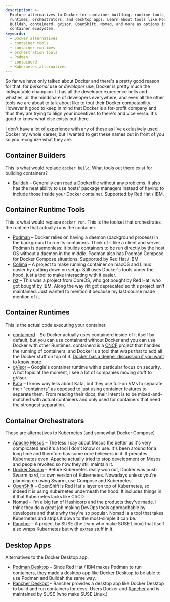 ```yaml
---
description: >-
  Explore alternatives to Docker for container building, runtime tools,
  runtimes, orchestrators, and desktop apps. Learn about tools like Podman,
  Buildah, containerd, gVisor, OpenShift, Nomad, and more as options in the
  container ecosystem.
keywords:
  - Docker alternatives
  - container tools
  - container runtimes
  - orchestration tools
  - Podman
  - containerd
  - Kubernetes alternatives
---
```

So far we have only talked about Docker and there's a pretty good reason for that: for _personal_ use or _developer_ use, Docker is pretty much the indisputable champion. It has all the developer experience bells and whistles, all the mindshare of developers everywhere, and even all the other tools we are about to talk about like to tout their Docker compatability. However it good to keep in mind that Docker is a for-profit company and thus they are trying to align your incentives to there's and vice versa. It's good to know what else exists out there.

I don't have a lot of experience with any of these as I've exclusively used Docker my whole career, but I wanted to get these names out in front of you so you recognize what they are.

## Container Builders

This is what would replace `docker build`. What tools out there exist for building containers?

- [Buildah][buildah] – Generally can read a Dockerfile without any problems. It also has the neat ability to use hosts' package managers instead of having to include those inside your Docker container. Supported by Red Hat / IBM.

## Container Runtime Tools

This is what would replace `docker run`. This is the toolset that orchestrates the runtime that actually runs the container.

- [Podman][podman] – Docker relies on having a daemon (background process) in the background to run its containers. Think of it like a client and server. Podman is daemonless: it builds containers to be run directly by the host OS without a daemon in the middle. Podman also has Podman Compose for Docker Compose situations. Supported by Red Hat / IBM.
- [Colima][colima] – A project to make running container on macOS and Linux easier by cutting down on setup. Still uses Docker's tools under the hood, just a tool to make interacting with it easier.
- [rkt][rkt] – This was a project from CoreOS, who got bought by Red Hat, who got bought by IBM. Along the way rkt got deprecated so this project isn't maintained. Just wanted to mention it because my last course made mention of it.

## Container Runtimes

This is the actual code executing your container.

- [containerd][containerd] – So Docker actually uses containerd inside of it itself by default, but you can use containerd without Docker and you can use Docker with other Runtimes. containerd is a [CNCF][cncf] project that handles the running of containers, and Docker is a tool that wraps that to add all the Docker stuff on top of it. [Docker has a deeper discussion if you want to know more][docker-containerd].
- [gVisor][gvisor] – Google's container runtime with a particular focus on security. A hot topic at the moment, I see a lot of companies moving stuff to gVisor.
- [Kata][kata] – I know way less about Kata, but they use full-on VMs to separate their "containers" as opposed to just using container features to separate them. From reading their docs, their intent is to be mixed-and-matched with actual containers and only used for containers that need the strongest separation.

## Container Orchestrators

These are alternatives to Kubernetes (and somewhat Docker Compose)

- [Apache Mesos][mesos] – The less I say about Mesos the better as it's very complicated and it's a tool I don't know or use. It's been around for a long time and therefore has some core believers in it. It predates Kubernetes even. Apache actually tried to stop development on Mesos and people revolted so now they still maintain it.
- [Docker Swarm][swarm] – Before Kubernetes really won out, Docker was push Swarm hard, its own version of Kubernetes. Nowadays unless you're planning on using Swarm, use Compose and Kubernetes.
- [OpenShift][openshift] – OpenShift is Red Hat's layer on top of Kubernetes, so indeed it is using Kubernetes underneath the hood. It includes things in it that Kubernetes lacks like CI/CD.
- [Nomad][nomad] – I'm a big fan of Hashicorp and the products they've made. I think they do a great job making DevOps tools approachable by developers and that's why they're so popular. Nomad is a tool that takes Kubernetes and strips it down to the most-simple it can be.
- [Rancher][rancher] – A project by SUSE (the team who make SUSE Linux) that itself also wraps Kubernetes but with extras stuff in it.

## Desktop Apps

Alternatives to the Docker Desktop app.

- [Podman Desktop][podman-desktop] – Since Red Hat / IBM makes Podman to run containers, they made a desktop app like Docker Desktop to be able to use Podman and Buildah the same way.
- [Rancher Deskopt][rancher-desktop] – Rancher provides a desktop app like Docker Desktop to build and run containers for devs. Users Docker and [Rancher][rancher] and is maintained by SUSE (who make SUSE Linux.)

[podman]: https://podman.io/
[buildah]: https://buildah.io/
[podman-desktop]: https://podman-desktop.io/
[cncf]: https://www.cncf.io/
[containerd]: https://containerd.io/
[docker-containerd]: https://www.docker.com/blog/containerd-vs-docker/
[rkt]: https://github.com/rkt/rkt
[kata]: https://katacontainers.io/
[rancher-desktop]: https://rancherdesktop.io/
[rancher]: https://www.rancher.com/
[mesos]: https://mesos.apache.org/
[openshift]: https://docs.openshift.com/
[nomad]: https://www.nomadproject.io/
[gvisor]: https://gvisor.dev/
[swarm]: https://docs.docker.com/engine/swarm/
[colima]: https://github.com/abiosoft/colima
